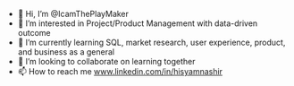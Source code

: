 - 👋 Hi, I’m @IcamThePlayMaker
- 👀 I’m interested in Project/Product Management with data-driven outcome
- 🌱 I’m currently learning SQL, market research, user experience, product, and business as a general 
- 💞️ I’m looking to collaborate on learning together 
- 📫  How to reach me www.linkedin.com/in/hisyamnashir 




<!---
IcamThePlayMaker/IcamThePlayMaker is a ✨ special ✨ repository because its `README.md` (this file) appears on your GitHub profile.
You can click the Preview link to take a look at your changes.
--->
